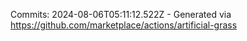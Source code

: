 Commits: 2024-08-06T05:11:12.522Z - Generated via https://github.com/marketplace/actions/artificial-grass
<br>
